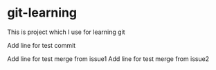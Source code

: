 # git-learning
This is project which I use for learning git

Add line for test commit

Add line for test merge from issue1
Add line for test merge from issue2
